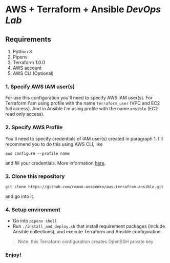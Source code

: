 # AWS + Terraform + Ansible ***DevOps Lab***
## Requirements 
1. Python 3
2. Pipenv
3. Terraform 1.0.0
4. AWS account
5. AWS CLI (Optional)
### 1. Specify AWS IAM user(s)
For use this configuration you'll need to specify AWS IAM user(s). For Terraform I'am using profile with the name `terraform_user` (VPC and EC2 full access). And in Ansible I'm using profile with the name `ansible` (EC2 read only access).
### 2. Specify AWS Profile
You'll need to specify credentials of IAM user(s) created in paragraph 1. I'll recommend you to do this using AWS CLI, like

	aws configure --profile name
and fill your credentials. More information [here](https://docs.aws.amazon.com/cli/latest/userguide/cli-configure-files.html).
### 3. Clone this repository
	git clone https://github.com/roman-avseenko/aws-terrafrom-ansible.git	

and go into it.
### 4. Setup environment
- Go into `pipenv shell`
- Run  `./install_and_deploy.sh` that install requirement packages (include Ansible collections), and execute Terraform and Ansible configuration.
> Note: this Terraform configuration creates OpenSSH private key 
### Enjoy!
